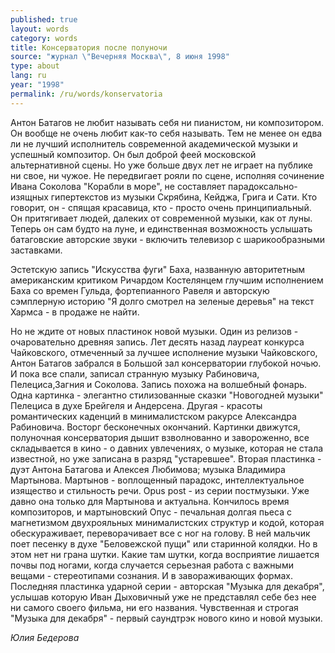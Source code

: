 ```yaml
---
published: true
layout: words
category: words
title: Консерватория после полуночи
source: "журнал \"Вечерняя Москва\", 8 июня 1998"
type: about
lang: ru
year: "1998"
permalink: /ru/words/konservatoria
---
```


Антон Батагов не любит называть себя ни пианистом, ни композитором. Он вообще не очень любит как-то себя называть. Тем не менее он едва ли не лучший исполнитель современной академической музыки и успешный композитор. Он был доброй феей московской альтернативной сцены. Но уже больше двух лет не играет на публике ни свое, ни чужое. Не передвигает рояли по сцене, исполняя сочинение Ивана Соколова "Корабли в море", не составляет парадоксально-изящных гипертекстов из музыки Скрябина, Кейджа, Грига и Сати. Кто говорит, он - спящая красавица, кто - просто очень принципиальный. Он притягивает людей, далеких от современной музыки, как от луны. Теперь он сам будто на луне, и единственная возможность услышать батаговские авторские звуки - включить телевизор с шарикообразными заставками.

Эстетскую запись "Искусства фуги" Баха, названную авторитетным американским критиком Ричардом Костелянцем глучшим исполнением Баха со времен Гульда, фортепианного Равеля и авторскую сэмплерную историю "Я долго смотрел на зеленые деревья" на текст Хармса - в продаже не найти.

Но не ждите от новых пластинок новой музыки. Один из релизов - очаровательно древняя запись. Лет десять назад лауреат конкурса Чайковского, отмеченный за лучшее исполнение музыки Чайковского, Антон Батагов забрался в Большой зал консерватории глубокой ночью. И пока все спали, записал странную музыку Рабиновича, Пелециса,Загния и Соколова. Запись похожа на волшебный фонарь. Одна картинка - элегантно стилизованные сказки "Новогодней музыки" Пелециса в духе Брейгеля и Андерсена. Другая - красоты романтических каденций в минималистском ракурсе Александра Рабиновича. Восторг бесконечных окончаний. Картинки движутся, полуночная консерватория дышит взволнованно и завороженно, все складывается в кино - о давних увлечениях, о музыке, которая не стала известной, но уже записана в разряд "устаревшее". Вторая пластинка - дуэт Антона Батагова и Алексея Любимова; музыка Владимира Мартынова. Мартынов - воплощенный парадокс, интеллектуальное изящество и стильность речи. Opus post - из серии постмузыки. Уже давно она только для Мартынова и актуальна. Кончилось время композиторов, и мартыновский Опус - печальная долгая пьеса с магнетизмом двухрояльных минималистских структур и кодой, которая обескураживает, переворачивает все с ног на голову. В ней мальчик поет песенку в духе "Беловежской пущи" или старинной колядки. Но в этом нет ни грана шутки. Какие там шутки, когда восприятие лишается почвы под ногами, когда случается серьезная работа с важными вещами - стереотипами сознания. И в завораживающих формах. Последняя пластинка ударной серии - авторская "Музыка для декабря", услышав которую Иван Дыховичный уже не представлял себе без нее ни самого своего фильма, ни его названия. Чувственная и строгая "Музыка для декабря" - первый саундтрэк нового кино и новой музыки.

_Юлия Бедерова_